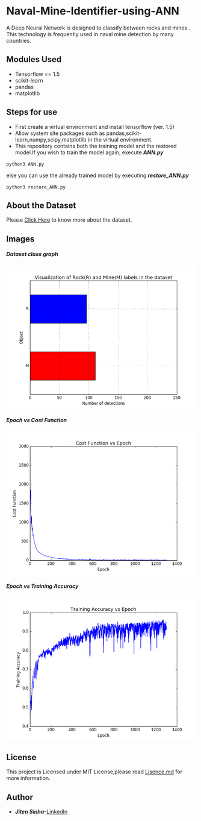 # Naval-Mine-Identifier-using-ANN

A Deep Neural Network is designed to classify between rocks and mines .
This technology is frequently used in naval mine detection by many countries.

## Modules Used 
- Tensorflow == 1.5
- scikit-learn
- pandas
- matplotlib

## Steps for use

- First create a virtual environment and install tensorflow (ver. 1.5)
- Allow system site packages such as pandas,scikit-learn,numpy,scipy,matplotlib in the virtual environment.
- This repository contains both the training model and the restored model.If you wish to train the model again, execute ***ANN.py***
```
python3 ANN.py
```
else you can use the already trained model by executing ***restore_ANN.py***
```
python3 restore_ANN.py
```
## About the Dataset

Please [Click Here](http://archive.ics.uci.edu/ml/datasets/connectionist+bench+(sonar,+mines+vs.+rocks)) to know more about the dataset.

## Images

##### Dataset class graph
![picture](https://github.com/jitensinha98/Naval-Mine-Identifier-using-ANN/blob/master/Images/figure_1.png)

##### Epoch vs Cost Function
![picture](https://github.com/jitensinha98/Naval-Mine-Identifier-using-ANN/blob/master/Images/figure_2.png)

##### Epoch vs Training Accuracy
![picture](https://github.com/jitensinha98/Naval-Mine-Identifier-using-ANN/blob/master/Images/figure_3.png)

## License

This project is Licensed under MIT License,please read [Lisence.md](https://github.com/jitensinha98/Naval-Mine-Identifier-using-ANN/blob/master/LICENSE) for more information.

## Author
- ***Jiten Sinha***-[LinkedIn](https://www.linkedin.com/in/jiten-sinha-131043159/)
